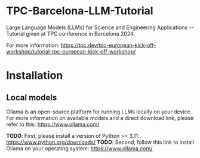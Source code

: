 # TPC-Barcelona-LLM-Tutorial
Large Language Models (LLMs) for Science and Engineering Applications -- Tutorial given at TPC conference in Barcelona 2024.

For more information: https://tpc.dev/tpc-european-kick-off-workshop/tutorial-tpc-european-kick-off-workshop/


# Installation

## Local models
Ollama is an open-source platform for running LLMs locally on your device. For more information on available models and a direct download link, please refer to this: https://www.ollama.com/

**TODO**: First, please install a version of Python >= 3.11: https://www.python.org/downloads/
**TODO**: Second, follow this link to install Ollama on your operating system: https://www.ollama.com/
